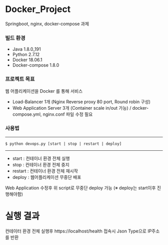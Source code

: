 # Docker_Project
Springboot, nginx, docker-compose 과제

### 빌드 환경
* Java 1.8.0_191
* Python 2.7.12
* Docker 18.06.1
* Docker-compose 1.8.0

### 프로젝트 목표
웹 어플리케이션을 Docker 를 통해 서비스
* Load-Balancer 1개 (Nginx Reverse proxy 80 port, Round robin 구성)
* Web Application Server 3개 (Container scale in/out 가능) / docker-compose.yml, nginx.conf 파일 수정 필요

### 사용법
----
	$ python devops.py [start | stop | restart | deploy]
----
* start : 컨테이너 환경 전체 실행
* stop : 컨테이너 환경 전체 중지
* restart : 컨테이너 환경 전체 재시작
* deploy : 웹어플리케이션 무중단 배포

Web Application 수정후 위 script로 무중단 deploy 가능 (※ deploy는 start이후 진행해야함)

# 실행 결과
컨테이터 환경 전체 실행후 https://localhost/health 접속시 Json Type으로 IP주소를 반환
